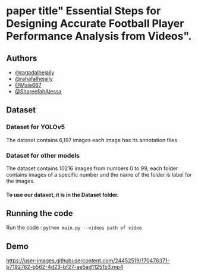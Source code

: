 #  paper title" Essential Steps for Designing Accurate Football Player Performance Analysis from Videos".
## Authors
- [@ragadalhejaily](https://www.github.com/ragadalhejaily)
- [@rahafalhejaily](https://www.github.com/rahafalhejaily)
- [@Maie667](https://www.github.com/Maie667)
- [@ShareefahAlessa](https://www.github.com/ShareefahAlessa)
## Dataset
### Dataset for YOLOv5 
The dataset contains 6,197 images each image has its annotation files
### Dataset for other models 
The dataset contains 10216 images from numbers 0 to 99, each folder contains images of a specific number and the name of the folder is label for the images. 
#### To use our dataset, it is in the Dataset folder.
## Running the code
Run the code :  `python main.py --videos path of video`

## Demo
https://user-images.githubusercontent.com/24452519/170476371-b7192762-b562-4d23-bf27-ae5ad11251b3.mp4


